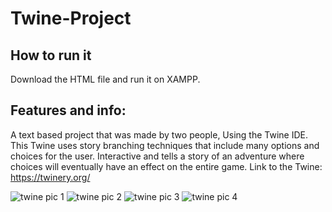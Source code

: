 # Twine-Project

## How to run it
Download the HTML file and run it on XAMPP.

## Features and info:
A text based project that was made by two people, Using the Twine IDE.
This Twine uses story branching techniques that include many options and choices for the user.
Interactive and tells a story of an adventure where choices will eventually have an effect on the entire game.
Link to the Twine: https://twinery.org/

![twine pic 1](https://user-images.githubusercontent.com/89112285/138920262-f18245fa-20a3-47a7-bb2e-0160f64a7931.PNG)
![twine pic 2](https://user-images.githubusercontent.com/89112285/138920287-5d334ad4-1e38-4f7e-b65f-0e40d440411b.PNG)
![twine pic 3](https://user-images.githubusercontent.com/89112285/138920298-4f6c9c0f-e037-403e-8eb1-db9cf30341b7.PNG)
![twine pic 4](https://user-images.githubusercontent.com/89112285/138920306-a6a4e0f7-0925-44d0-8ca9-344d01fb803f.PNG)
